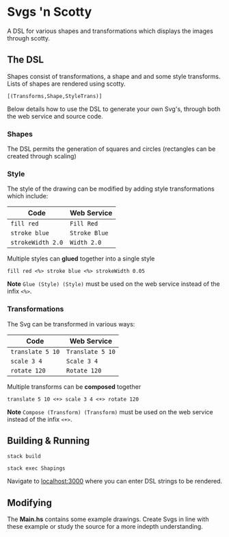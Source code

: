 # Svgs 'n Scotty
A DSL for various shapes and transformations which displays the images through scotty.

## The DSL
Shapes consist of transformations, a shape and and some style transforms. Lists of shapes are rendered using scotty.
```
[(Transforms,Shape,StyleTrans)]
```
Below details how to use the DSL to generate your own Svg's, through both the web service and source code.

### Shapes
The DSL permits the generation of squares and circles (rectangles can be created through scaling)

### Style
The style of the drawing can be modified by adding style transformations which include:

| __Code__          | __Web Service__ |
|---|---|
| `fill red`        | `Fill Red`      |
| `stroke blue`     | `Stroke Blue`   |
| `strokeWidth 2.0` | `Width 2.0`     |

Multiple styles can __glued__ together into a single style
```
fill red <%> stroke blue <%> strokeWidth 0.05
```
__Note__ ```Glue (Style) (Style)``` must be used on the web service instead of the infix ```<%>```.

### Transformations
The Svg can be transformed in various ways:

| __Code__          | __Web Service__ |
|---|---|
| `translate 5 10`  | `Translate 5 10`|
| `scale 3 4`       | `Scale 3 4`     |
| `rotate 120`      | `Rotate 120`    |

Multiple transforms can be __composed__ together
```
translate 5 10 <+> scale 3 4 <+> rotate 120
```
__Note__ ```Compose (Transform) (Transform)``` must be used on the web service instead of the infix ```<+>```.

## Building & Running
```
stack build
```
```
stack exec Shapings
```
Navigate to [localhost:3000](http://localhost:3000) where you can enter DSL strings to be rendered.

## Modifying
The __Main.hs__ contains some example drawings. Create Svgs in line with these example or study the source for a more indepth understanding.
